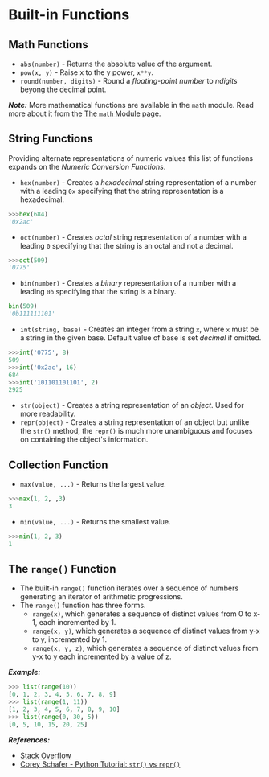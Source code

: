 # Built-in Functions

Math Functions
------
- `abs(number)` - Returns the absolute value of the argument.
- `pow(x, y)` - Raise x to the y power, `x**y`.
- `round(number, digits)` - Round a _floating-point number_ to _ndigits_ beyong the decimal point.

_**Note:**_ More mathematical functions are available in the `math` module. Read more about it from the [The `math` Module]() page.

String Functions
---------
Providing alternate representations of numeric values this list of functions expands on the _Numeric Conversion Functions_.
- `hex(number)` - Creates a _hexadecimal_ string representation of a number with a leading `0x` specifying that the string representation is a hexadecimal.

```Python
>>>hex(684)
'0x2ac'
```

- `oct(number)` - Creates _octal_ string representation of a number with a leading `0` specifying that the string is an octal and not a decimal.

```Python
>>>oct(509)
'0775'
```

- `bin(number)` - Creates a _binary_ representation of a number with a leading `0b` specifying that the string is a binary.

```Python
bin(509)
'0b111111101'
```

- `int(string, base)` - Creates an integer from a string `x`, where `x` must be a string in the given base. Default value of base is set _decimal_ if omitted.

```Python
>>>int('0775', 8)
509
>>>int('0x2ac', 16)
684
>>>int('101101101101', 2)
2925
```

- `str(object)` - Creates a string representation of an _object_. Used for more readability.
- `repr(object)` - Creates a string representation of an object but unlike the `str()` method, the `repr()` is much more unambiguous and focuses on containing the object's information.

Collection Function
---------
- `max(value, ...)` - Returns the largest value.

```Python
>>>max(1, 2, ,3)
3
```
- `min(value, ...)` - Returns the smallest value.

```Python
>>>min(1, 2, 3)
1
```

The `range()` Function
------------------
- The built-in `range()` function iterates over a sequence of numbers generating an iterator of arithmetic progressions.
- The `range()` function has three forms.
    + `range(x)`, which generates a sequence of distinct values from 0 to x-1, each incremented by 1.
    + `range(x, y)`, which generates a sequence of distinct values from y-x to y, incremented by 1.
    + `range(x, y, z)`, which generates a sequence of distinct values from y-x to y each incremented by a value of z.

_**Example:**_

```Python
>>> list(range(10))
[0, 1, 2, 3, 4, 5, 6, 7, 8, 9]
>>> list(range(1, 11))
[1, 2, 3, 4, 5, 6, 7, 8, 9, 10]
>>> list(range(0, 30, 5))
[0, 5, 10, 15, 20, 25]
```
_**References:**_
- [Stack Overflow](https://stackoverflow.com/a/2626364/8604951)
- [Corey Schafer - Python Tutorial: `str()` vs `repr()`](https://www.youtube.com/watch?v=5cvM-crlDvg)